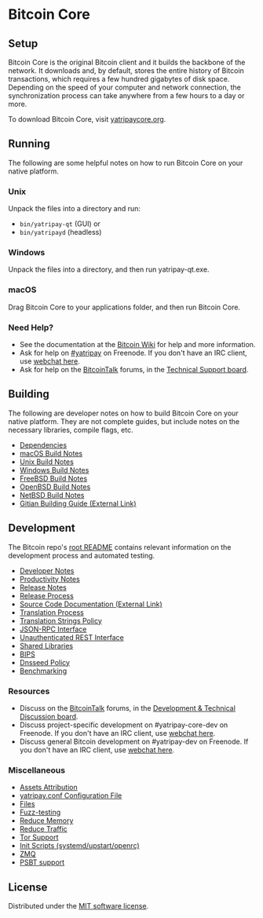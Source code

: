 Bitcoin Core
=============

Setup
---------------------
Bitcoin Core is the original Bitcoin client and it builds the backbone of the network. It downloads and, by default, stores the entire history of Bitcoin transactions, which requires a few hundred gigabytes of disk space. Depending on the speed of your computer and network connection, the synchronization process can take anywhere from a few hours to a day or more.

To download Bitcoin Core, visit [yatripaycore.org](https://yatripaycore.org/en/download/).

Running
---------------------
The following are some helpful notes on how to run Bitcoin Core on your native platform.

### Unix

Unpack the files into a directory and run:

- `bin/yatripay-qt` (GUI) or
- `bin/yatripayd` (headless)

### Windows

Unpack the files into a directory, and then run yatripay-qt.exe.

### macOS

Drag Bitcoin Core to your applications folder, and then run Bitcoin Core.

### Need Help?

* See the documentation at the [Bitcoin Wiki](https://en.yatripay.it/wiki/Main_Page)
for help and more information.
* Ask for help on [#yatripay](https://webchat.freenode.net/#yatripay) on Freenode. If you don't have an IRC client, use [webchat here](https://webchat.freenode.net/#yatripay).
* Ask for help on the [BitcoinTalk](https://yatripaytalk.org/) forums, in the [Technical Support board](https://yatripaytalk.org/index.php?board=4.0).

Building
---------------------
The following are developer notes on how to build Bitcoin Core on your native platform. They are not complete guides, but include notes on the necessary libraries, compile flags, etc.

- [Dependencies](dependencies.md)
- [macOS Build Notes](build-osx.md)
- [Unix Build Notes](build-unix.md)
- [Windows Build Notes](build-windows.md)
- [FreeBSD Build Notes](build-freebsd.md)
- [OpenBSD Build Notes](build-openbsd.md)
- [NetBSD Build Notes](build-netbsd.md)
- [Gitian Building Guide (External Link)](https://github.com/yatripay-core/docs/blob/master/gitian-building.md)

Development
---------------------
The Bitcoin repo's [root README](/README.md) contains relevant information on the development process and automated testing.

- [Developer Notes](developer-notes.md)
- [Productivity Notes](productivity.md)
- [Release Notes](release-notes.md)
- [Release Process](release-process.md)
- [Source Code Documentation (External Link)](https://doxygen.yatripaycore.org/)
- [Translation Process](translation_process.md)
- [Translation Strings Policy](translation_strings_policy.md)
- [JSON-RPC Interface](JSON-RPC-interface.md)
- [Unauthenticated REST Interface](REST-interface.md)
- [Shared Libraries](shared-libraries.md)
- [BIPS](bips.md)
- [Dnsseed Policy](dnsseed-policy.md)
- [Benchmarking](benchmarking.md)

### Resources
* Discuss on the [BitcoinTalk](https://yatripaytalk.org/) forums, in the [Development & Technical Discussion board](https://yatripaytalk.org/index.php?board=6.0).
* Discuss project-specific development on #yatripay-core-dev on Freenode. If you don't have an IRC client, use [webchat here](https://webchat.freenode.net/#yatripay-core-dev).
* Discuss general Bitcoin development on #yatripay-dev on Freenode. If you don't have an IRC client, use [webchat here](https://webchat.freenode.net/#yatripay-dev).

### Miscellaneous
- [Assets Attribution](assets-attribution.md)
- [yatripay.conf Configuration File](yatripay-conf.md)
- [Files](files.md)
- [Fuzz-testing](fuzzing.md)
- [Reduce Memory](reduce-memory.md)
- [Reduce Traffic](reduce-traffic.md)
- [Tor Support](tor.md)
- [Init Scripts (systemd/upstart/openrc)](init.md)
- [ZMQ](zmq.md)
- [PSBT support](psbt.md)

License
---------------------
Distributed under the [MIT software license](/COPYING).
